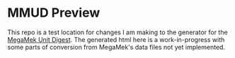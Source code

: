 # MMUD Preview

This repo is a test location for changes I am making to the generator for the [MegaMek Unit Digest](https://github.com/scottboehmer/megamek-unit-digest). The generated html here is a work-in-progress with some parts of conversion from MegaMek's data files not yet implemented.
